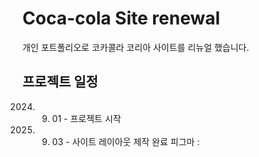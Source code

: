 # Coca-cola Site renewal
개인 포트폴리오로 코카콜라 코리아 사이트를 리뉴얼 했습니다.

## 프로젝트 일정
2024. 09. 01 - 프로젝트 시작
2024. 09. 03 - 사이트 레이아웃 제작 완료
피그마 : 

